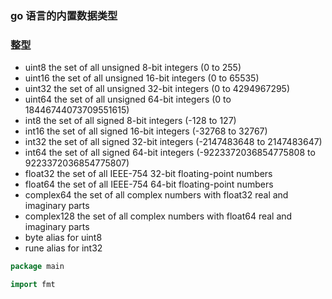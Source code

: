 ### go 语言的内置数据类型

### 整型

- uint8       the set of all unsigned  8-bit integers (0 to 255)
- uint16      the set of all unsigned 16-bit integers (0 to 65535)
- uint32      the set of all unsigned 32-bit integers (0 to 4294967295)
- uint64      the set of all unsigned 64-bit integers (0 to 18446744073709551615)
- int8        the set of all signed  8-bit integers (-128 to 127)
- int16       the set of all signed 16-bit integers (-32768 to 32767)
- int32       the set of all signed 32-bit integers (-2147483648 to 2147483647)
- int64       the set of all signed 64-bit integers (-9223372036854775808 to 9223372036854775807)
- float32     the set of all IEEE-754 32-bit floating-point numbers
- float64     the set of all IEEE-754 64-bit floating-point numbers
- complex64   the set of all complex numbers with float32 real and imaginary parts
- complex128  the set of all complex numbers with float64 real and imaginary parts
- byte        alias for uint8
- rune        alias for int32

```go
package main

import fmt


```